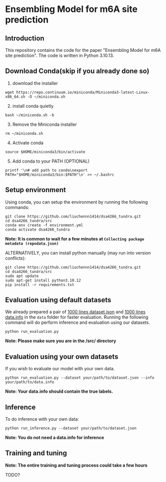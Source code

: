 # Ensembling Model for m6A site prediction

## Introduction
This repository contains the code for the paper "Ensembling Model for m6A site prediction". The code is written in Python 3.10.13.

## Download Conda(skip if you already done so)
1. download the installer
```
wget https://repo.continuum.io/miniconda/Miniconda3-latest-Linux-x86_64.sh -O ~/miniconda.sh
```
2. install conda quietly
```
bash ~/miniconda.sh -b
```
3. Remove the Miniconda installer
```
rm ~/miniconda.sh
```
4. Activate conda
```
source $HOME/miniconda3/bin/activate
```
5. Add conda to your PATH (OPTIONAL)
```
printf '\n# add path to conda\nexport PATH="$HOME/miniconda3/bin:$PATH"\n' >> ~/.bashrc
```
## Setup environment
Using conda, you can setup the environment by running the following commands:
```
git clone https://github.com/liuchennn1414/dsa4266_tundra.git
cd dsa4266_tundra/src
conda env create -f environment.yml
conda activate dsa4266_tundra
```
**Note: It is common to wait for a few minutes at `Collecting package metadata (repodata.json)`**

ALTERNATIVELY, you can install python manually (may run into version conflicts):
```
git clone https://github.com/liuchennn1414/dsa4266_tundra.git
cd dsa4266_tundra/src
sudo apt update
sudo apt-get install python3.10.12
pip install -r requirements.txt
```

## Evaluation using default datasets
We already prepared a pair of [1000 lines dataset.json](data/dataset1000.json) and [1000 lines data.info](data1000.info) in the `data` folder for faster evaluation. Running the following command will do perform inference and evaluation using our datasets.
```
python run_evaluation.py
```
**Note: Please make sure you are in the /src/ directory**
## Evaluation using your own datasets
If you wish to evaluate our model with your own data.
```
python run_evaluation.py --dataset your/path/to/dataset.json --info your/path/to/data.info
```
**Note: Your data.info should contain the true labels.**

## Inference
To do inference with your own data:
```
python run_inference.py --dataset your/path/to/dataset.json
```
**Note: You do not need a data.info for inference**

## Training and tuning
**Note: The entire training and tuning process could take a few hours**

TODO?